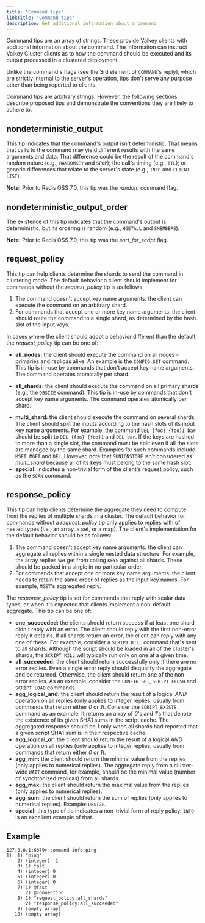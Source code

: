 ```yaml
---
title: "Command tips"
linkTitle: "Command tips"
description: Get additional information about a command
---
```


Command tips are an array of strings.
These provide Valkey clients with additional information about the command.
The information can instruct Valkey Cluster clients as to how the command should be executed and its output processed in a clustered deployment.

Unlike the command's flags (see the 3rd element of `COMMAND`'s reply), which are strictly internal to the server's operation, tips don't serve any purpose other than being reported to clients.

Command tips are arbitrary strings.
However, the following sections describe proposed tips and demonstrate the conventions they are likely to adhere to.

## nondeterministic_output

This tip indicates that the command's output isn't deterministic.
That means that calls to the command may yield different results with the same arguments and data.
That difference could be the result of the command's random nature (e.g., `RANDOMKEY` and `SPOP`); the call's timing (e.g., `TTL`); or generic differences that relate to the server's state (e.g., `INFO` and `CLIENT LIST`).

**Note:**
Prior to Redis OSS 7.0, this tip was the _random_ command flag.

## nondeterministic_output_order

The existence of this tip indicates that the command's output is deterministic, but its ordering is random (e.g., `HGETALL` and `SMEMBERS`).

**Note:**
Prior to Redis OSS 7.0, this tip was the _sort_\__for_\__script_ flag.

## request_policy

This tip can help clients determine the shards to send the command in clustering mode.
The default behavior a client should implement for commands without the _request_policy_ tip is as follows:

1. The command doesn't accept key name arguments: the client can execute the command on an arbitrary shard.
1. For commands that accept one or more key name arguments: the client should route the command to a single shard, as determined by the hash slot of the input keys.

In cases where the client should adopt a behavior different than the default, the _request_policy_ tip can be one of:

- **all_nodes:** the client should execute the command on all nodes - primaries and replicas alike.
  An example is the `CONFIG SET` command. 
  This tip is in-use by commands that don't accept key name arguments.
  The command operates atomically per shard.
* **all_shards:** the client should execute the command on all primary shards (e.g., the `DBSIZE` command).
  This tip is in-use by commands that don't accept key name arguments.
  The command operates atomically per shard.
- **multi_shard:** the client should execute the command on several shards.
  The client should split the inputs according to the hash slots of its input key name arguments.
  For example, the command `DEL {foo} {foo}1 bar` should be split to `DEL {foo} {foo}1` and `DEL bar`.
  If the keys are hashed to more than a single slot, the command must be split even if all the slots are managed by the same shard.
  Examples for such commands include `MSET`, `MGET` and `DEL`.
  However, note that `SUNIONSTORE` isn't considered as _multi_shard_ because all of its keys must belong to the same hash slot.
- **special:** indicates a non-trivial form of the client's request policy, such as the `SCAN` command.

## response_policy

This tip can help clients determine the aggregate they need to compute from the replies of multiple shards in a cluster.
The default behavior for commands without a _request_policy_ tip only applies to replies with of nested types (i.e., an array, a set, or a map).
The client's implementation for the default behavior should be as follows:

1. The command doesn't accept key name arguments: the client can aggregate all replies within a single nested data structure.
For example, the array replies we get from calling `KEYS` against all shards.
These should be packed in a single in no particular order.
1. For commands that accept one or more key name arguments: the client needs to retain the same order of replies as the input key names.
For example, `MGET`'s aggregated reply.

The _response_policy_ tip is set for commands that reply with scalar data types, or when it's expected that clients implement a non-default aggregate.
This tip can be one of:

* **one_succeeded:** the clients should return success if at least one shard didn't reply with an error.
  The client should reply with the first non-error reply it obtains.
  If all shards return an error, the client can reply with any one of these.
  For example, consider a `SCRIPT KILL` command that's sent to all shards.
  Although the script should be loaded in all of the cluster's shards, the `SCRIPT KILL` will typically run only on one at a given time.
* **all_succeeded:** the client should return successfully only if there are no error replies.
  Even a single error reply should disqualify the aggregate and be returned.
  Otherwise, the client should return one of the non-error replies.
  As an example, consider the `CONFIG SET`, `SCRIPT FLUSH` and `SCRIPT LOAD` commands.
* **agg_logical_and:** the client should return the result of a logical _AND_ operation on all replies (only applies to integer replies, usually from commands that return either _0_ or _1_).
  Consider the `SCRIPT EXISTS` command as an example.
  It returns an array of _0_'s and _1_'s that denote the existence of its given SHA1 sums in the script cache.
  The aggregated response should be _1_ only when all shards had reported that a given script SHA1 sum is in their respective cache.
* **agg_logical_or:** the client should return the result of a logical _AND_ operation on all replies (only applies to integer replies, usually from commands that return either _0_ or _1_).
* **agg_min:** the client should return the minimal value from the replies (only applies to numerical replies).
  The aggregate reply from a cluster-wide `WAIT` command, for example, should be the minimal value (number of synchronized replicas) from all shards.
* **agg_max:** the client should return the maximal value from the replies (only applies to numerical replies).
* **agg_sum:** the client should return the sum of replies (only applies to numerical replies).
  Example: `DBSIZE`.
* **special:** this type of tip indicates a non-trivial form of reply policy.
  `INFO` is an excellent example of that.

## Example

```
127.0.0.1:6379> command info ping
1)  1) "ping"
    2) (integer) -1
    3) 1) fast
    4) (integer) 0
    5) (integer) 0
    6) (integer) 0
    7) 1) @fast
       2) @connection
    8) 1) "request_policy:all_shards"
       2) "response_policy:all_succeeded"
    9) (empty array)
   10) (empty array)
```
